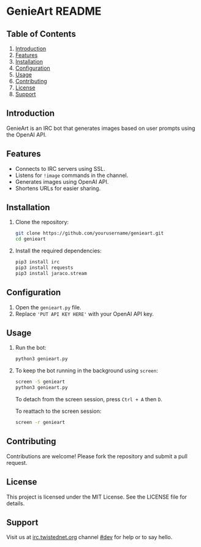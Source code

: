 # GenieArt README

## Table of Contents

1. [Introduction](#introduction)
2. [Features](#features)
3. [Installation](#installation)
4. [Configuration](#configuration)
5. [Usage](#usage)
6. [Contributing](#contributing)
7. [License](#license)
8. [Support](#support)

## Introduction

GenieArt is an IRC bot that generates images based on user prompts using the OpenAI API.

## Features

- Connects to IRC servers using SSL.
- Listens for `!image` commands in the channel.
- Generates images using OpenAI API.
- Shortens URLs for easier sharing.

## Installation

1. Clone the repository:
   ```bash
   git clone https://github.com/yourusername/genieart.git
   cd genieart
   ```

2. Install the required dependencies:
   ```bash
   pip3 install irc
   pip3 install requests
   pip3 install jaraco.stream
   ```

## Configuration

1. Open the `genieart.py` file.
2. Replace `'PUT API KEY HERE'` with your OpenAI API key.

## Usage

1. Run the bot:
   ```bash
   python3 genieart.py
   ```

2. To keep the bot running in the background using `screen`:
   ```bash
   screen -S genieart
   python3 genieart.py
   ```

   To detach from the screen session, press `Ctrl + A` then `D`.

   To reattach to the screen session:
   ```bash
   screen -r genieart
   ```

## Contributing

Contributions are welcome! Please fork the repository and submit a pull request.

## License

This project is licensed under the MIT License. See the LICENSE file for details.

## Support

Visit us at [irc.twistednet.org](irc://irc.twistednet.org) channel [#dev](irc://irc.twistednet.org/#dev) for help or to say hello.
